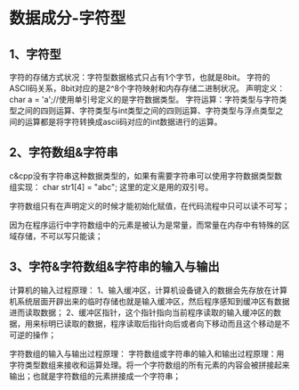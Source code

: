 # 数据成分-字符型
## 1、字符型
字符的存储方式状况：字符型数据格式只占有1个字节，也就是8bit。
字符的ASCII码关系，8bit对应的是2^8个字符映射和内存存储二进制状况。
声明定义：char a = 'a';//使用单引号定义的是字符数据类型。
字符运算：字符类型与字符类型之间的四则运算、字符类型与int类型之间的四则运算、字符类型与浮点类型之间的运算都是将字符转换成ascii码对应的int数据进行的运算。

## 2、字符数组&字符串
c&cpp没有字符串这种数据类型的，如果有需要字符串可以使用字符数据类型数组实现：
char str1[4] = "abc";
这里的定义是用的双引号。

字符数组只有在声明定义的时候才能初始化赋值，在代码流程中只可以读不可写；

因为在程序运行中字符数组中的元素是被认为是常量，而常量在内存中有特殊的区域存储，不可以写只能读；

## 3、字符&字符数组&字符串的输入与输出
计算机的输入过程原理：
1、输入缓冲区，计算机设备键入的数据会先存放在计算机系统层面开辟出来的临时存储也就是输入缓冲区，然后程序感知到缓冲区有数据进而读取数据；
2、缓冲区指针，这个指针指向当前程序读取的输入缓冲区的数据，用来标明已读取的数据，程序读取后指针向后或者向下移动而且这个移动是不可逆的操作；

字符数组的输入与输出过程原理：
字符数组或字符串的输入和输出过程原理：用字符类型数组来接收和运算处理。将一个字符数组的所有元素的内容会被拼接起来输出；也就是字符数组的元素拼接成一个字符串；
